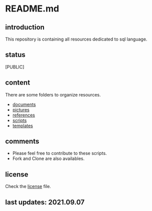 
# README.md

## introduction

This repository is containing all resources dedicated to sql language.

## status

[PUBLIC]

## content

There are some folders to organize resources.

- [documents]()
- [pictures]()
- [references]()
- [scripts]()
- [templates]()

## comments

- Please feel free to contribute to these scripts. 
- Fork and Clone are also availables.

## license

Check the [license](./LICENSE) file.

## last updates: 2021.09.07
